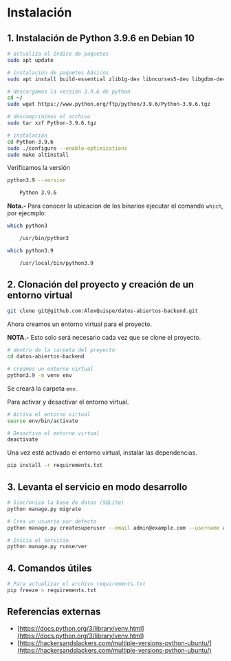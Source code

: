 # Instalación

## 1. Instalación de Python 3.9.6 en Debian 10

```bash
# actualiza el índice de paquetes
sudo apt update

# instalación de paquetes básicos
sudo apt install build-essential zlib1g-dev libncurses5-dev libgdbm-dev libnss3-dev libssl-dev libsqlite3-dev libreadline-dev libffi-dev curl libbz2-dev

# descargamos la versión 3.9.6 de python
cd ~/
sudo wget https://www.python.org/ftp/python/3.9.6/Python-3.9.6.tgz

# descomprimimos el archivo
sudo tar xzf Python-3.9.6.tgz

# instalación
cd Python-3.9.6
sudo ./configure --enable-optimizations
sudo make altinstall
```

Verificamos la versión

```bash
python3.9 --version

    Python 3.9.6
```

**Nota.-** Para conocer la ubicacion de los binarios ejecutar el comando `which`, por ejecmplo:

```bash
which python3

    /usr/bin/python3
```

```bash
which python3.9

    /usr/local/bin/python3.9
```

## 2. Clonación del proyecto y creación de un entorno virtual

```bash
git clone git@github.com:AlexQuispe/datos-abiertos-backend.git
```

Ahora creamos un entorno virtual para el proyecto.

**NOTA.-** Esto solo será necesario cada vez que se clone el proyecto.

```bash
# dentro de la carpeta del proyecto
cd datos-abiertos-backend

# creamos un entorno virtual
python3.9 -m venv env
```

Se creará la carpeta `env`.

Para activar y desactivar el entorno virtual.

```bash
# Activa el entorno virtual
source env/bin/activate

# Desactiva el entorno virtual
deactivate
```

Una vez esté activado el entorno virtual, instalar las dependencias.

```bash
pip install -r requirements.txt
```

## 3. Levanta el servicio en modo desarrollo

```bash
# Sincroniza la base de datos (SQLite)
python manage.py migrate
```

```bash
# Crea un usuario por defecto
python manage.py createsuperuser --email admin@example.com --username admin
```

```bash
# Inicia el servicio
python manage.py runserver
```

## 4. Comandos útiles

```bash
# Para actualizar el archivo requirements.txt
pip freeze > requirements.txt
```

## Referencias externas

- [https://docs.python.org/3/library/venv.html](https://docs.python.org/3/library/venv.html)
- [https://hackersandslackers.com/multiple-versions-python-ubuntu/](https://hackersandslackers.com/multiple-versions-python-ubuntu/)

